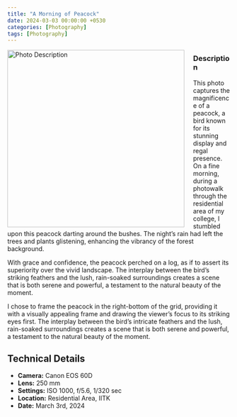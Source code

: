 ```yaml
---
title: "A Morning of Peacock"
date: 2024-03-03 00:00:00 +0530
categories: [Photography]
tags: [Photography]
---
```


[//]: # (## A Morning of Peacock)

[//]: # (![Photo Description]&#40;assets/images/IMG_0322-1.jpg&#41;)
<div style="float: left; margin-right: 20px;">
    <img src="assets/images/IMG_0322-1.jpg" alt="Photo Description" width="400"/>
</div>

### Description

This photo captures the magnificence of a peacock, a bird known for its stunning display and regal presence. On a fine morning, during a photowalk through the residential area of my college, I stumbled upon this peacock darting around the bushes. The night’s rain had left the trees and plants glistening, enhancing the vibrancy of the forest background.

With grace and confidence, the peacock perched on a log, as if to assert its superiority over the vivid landscape. The interplay between the bird’s striking feathers and the lush, rain-soaked surroundings creates a scene that is both serene and powerful, a testament to the natural beauty of the moment.

I chose to frame the peacock in the right-bottom of the grid, providing it with a visually appealing frame and drawing the viewer’s focus to its striking eyes first. The interplay between the bird’s intricate feathers and the lush, rain-soaked surroundings creates a scene that is both serene and powerful, a testament to the natural beauty of the moment.

## Technical Details

- **Camera:** Canon EOS 60D
- **Lens:** 250 mm
- **Settings:** ISO 1000, f/5.6, 1/320 sec
- **Location:** Residential Area, IITK
- **Date:** March 3rd, 2024

